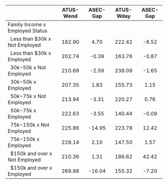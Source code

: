 
|                      |    ATUS-Wend |     ASEC-Gap |    ATUS-Wday |     ASEC-Gap |
| -------------------- | :----------: | :----------: | :----------: | :----------: |
| Family Income x Employed Status |              |              |              |              |
| &nbsp;&nbsp;Less than $30k x Not Employed |       182.90 |         4.70 |       222.42 |        -8.52 |
| &nbsp;&nbsp;Less than $30k x Employed |       202.74 |        -0.39 |       163.76 |        -0.87 |
| &nbsp;&nbsp;$30k-$50k x Not Employed |       210.69 |        -2.59 |       238.09 |        -1.65 |
| &nbsp;&nbsp;$30k-$50k x Employed |       207.35 |         1.83 |       155.73 |         1.15 |
| &nbsp;&nbsp;$50k-$75k x Not Employed |       213.94 |        -3.31 |       220.27 |         0.76 |
| &nbsp;&nbsp;$50k-$75k x Employed |       222.63 |        -3.55 |       140.44 |        -0.09 |
| &nbsp;&nbsp;$75k-$150k x Not Employed |       225.86 |       -14.95 |       223.78 |        12.42 |
| &nbsp;&nbsp;$75k-$150k x Employed |       228.14 |         2.10 |       147.50 |         1.57 |
| &nbsp;&nbsp;$150k and over x Not Employed |       210.36 |         1.31 |       186.62 |        42.42 |
| &nbsp;&nbsp;$150k and over x Employed |       269.88 |       -16.04 |       155.32 |        -7.20 |

